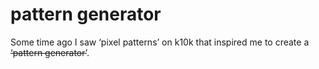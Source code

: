 <!--
  date: 2004-01-05
  modified: 2020-06-01
  slug: patterngenerator
  type: post
  categories: Director
-->

# pattern generator

<p>Some time ago I saw &#8216;pixel patterns&#8217; on k10k that inspired me to create a <del>&#8216;pattern generator&#8217;</del>.</p>
